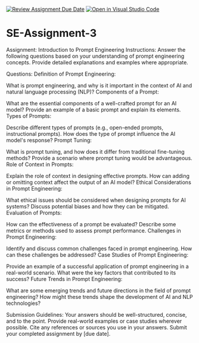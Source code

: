 [![Review Assignment Due Date](https://classroom.github.com/assets/deadline-readme-button-24ddc0f5d75046c5622901739e7c5dd533143b0c8e959d652212380cedb1ea36.svg)](https://classroom.github.com/a/UpfcA4qp)
[![Open in Visual Studio Code](https://classroom.github.com/assets/open-in-vscode-718a45dd9cf7e7f842a935f5ebbe5719a5e09af4491e668f4dbf3b35d5cca122.svg)](https://classroom.github.com/online_ide?assignment_repo_id=15132827&assignment_repo_type=AssignmentRepo)
# SE-Assignment-3
Assignment: Introduction to Prompt Engineering
Instructions:
Answer the following questions based on your understanding of prompt engineering concepts. Provide detailed explanations and examples where appropriate.

Questions:
Definition of Prompt Engineering:

What is prompt engineering, and why is it important in the context of AI and natural language processing (NLP)?
Components of a Prompt:

What are the essential components of a well-crafted prompt for an AI model? Provide an example of a basic prompt and explain its elements.
Types of Prompts:

Describe different types of prompts (e.g., open-ended prompts, instructional prompts). How does the type of prompt influence the AI model's response?
Prompt Tuning:

What is prompt tuning, and how does it differ from traditional fine-tuning methods? Provide a scenario where prompt tuning would be advantageous.
Role of Context in Prompts:

Explain the role of context in designing effective prompts. How can adding or omitting context affect the output of an AI model?
Ethical Considerations in Prompt Engineering:

What ethical issues should be considered when designing prompts for AI systems? Discuss potential biases and how they can be mitigated.
Evaluation of Prompts:

How can the effectiveness of a prompt be evaluated? Describe some metrics or methods used to assess prompt performance.
Challenges in Prompt Engineering:

Identify and discuss common challenges faced in prompt engineering. How can these challenges be addressed?
Case Studies of Prompt Engineering:

Provide an example of a successful application of prompt engineering in a real-world scenario. What were the key factors that contributed to its success?
Future Trends in Prompt Engineering:

What are some emerging trends and future directions in the field of prompt engineering? How might these trends shape the development of AI and NLP technologies?


Submission Guidelines:
Your answers should be well-structured, concise, and to the point.
Provide real-world examples or case studies wherever possible.
Cite any references or sources you use in your answers.
Submit your completed assignment by [due date].
